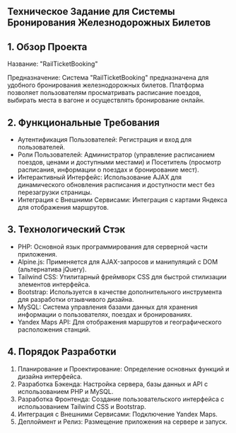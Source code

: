 ## Техническое Задание для Системы Бронирования Железнодорожных Билетов

## 1. Обзор Проекта
Название: "RailTicketBooking"

Предназначение: Система "RailTicketBooking" предназначена для удобного бронирования железнодорожных билетов. Платформа позволяет пользователям просматривать расписание поездов, выбирать места в вагоне и осуществлять бронирование онлайн.

## 2. Функциональные Требования
- Аутентификация Пользователей: Регистрация и вход для пользователей.
- Роли Пользователей: Администратор (управление расписанием поездов, ценами и доступными местами) и Посетитель (просмотр расписания, информации о поездах и бронирование мест).
- Интерактивный Интерфейс: Использование AJAX для динамического обновления расписания и доступности мест без перезагрузки страницы.
- Интеграция с Внешними Сервисами: Интеграция с картами Яндекса для отображения маршрутов.

## 3. Технологический Стэк
- PHP: Основной язык программирования для серверной части приложения.
- Alpine.js: Применяется для AJAX-запросов и манипуляций с DOM (альтернатива jQuery).
- Tailwind CSS: Утилитарный фреймворк CSS для быстрой стилизации элементов интерфейса.
- Bootstrap: Используется в качестве дополнительного инструмента для разработки отзывчивого дизайна.
- MySQL: Система управления базами данных для хранения информации о пользователях, поездах и бронированиях.
- Yandex Maps API: Для отображения маршрутов и географического расположения станций.

## 4. Порядок Разработки
1. Планирование и Проектирование: Определение основных функций и дизайна интерфейса.
2. Разработка Бэкенда: Настройка сервера, базы данных и API с использованием PHP и MySQL.
3. Разработка Фронтенда: Создание пользовательского интерфейса с использованием Tailwind CSS и Bootstrap.
4. Интеграция с Внешними Сервисами: Подключение Yandex Maps.
5. Деплоймент и Релиз: Размещение приложения на сервере и запуск.

